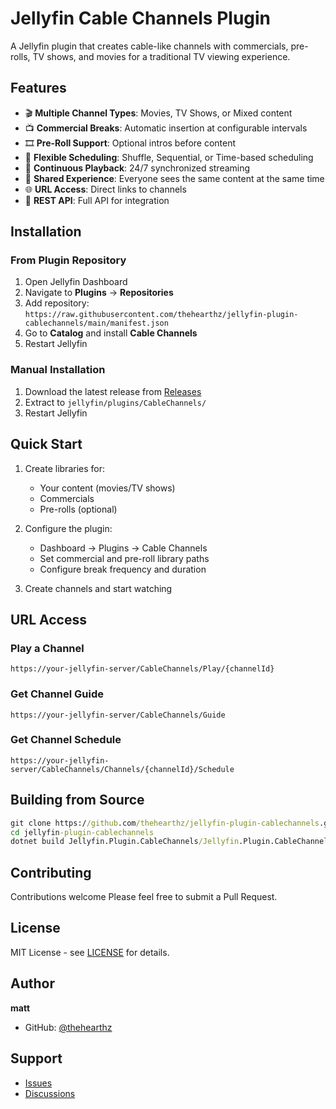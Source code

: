# Jellyfin Cable Channels Plugin

A Jellyfin plugin that creates cable-like channels with commercials, pre-rolls, TV shows, and movies for a traditional TV viewing experience.

## Features

- 🎬 **Multiple Channel Types**: Movies, TV Shows, or Mixed content
- 📺 **Commercial Breaks**: Automatic insertion at configurable intervals
- 🎞️ **Pre-Roll Support**: Optional intros before content
- 📅 **Flexible Scheduling**: Shuffle, Sequential, or Time-based scheduling
- 🔄 **Continuous Playback**: 24/7 synchronized streaming
- 👥 **Shared Experience**: Everyone sees the same content at the same time
- 🌐 **URL Access**: Direct links to channels
- 🔌 **REST API**: Full API for integration

## Installation

### From Plugin Repository

1. Open Jellyfin Dashboard
2. Navigate to **Plugins** → **Repositories**
3. Add repository: `https://raw.githubusercontent.com/thehearthz/jellyfin-plugin-cablechannels/main/manifest.json`
4. Go to **Catalog** and install **Cable Channels**
5. Restart Jellyfin

### Manual Installation

1. Download the latest release from [Releases](https://github.com/thehearthz/jellyfin-plugin-cablechannels/releases)
2. Extract to `jellyfin/plugins/CableChannels/`
3. Restart Jellyfin

## Quick Start

1. Create libraries for:
   - Your content (movies/TV shows)
   - Commercials
   - Pre-rolls (optional)

2. Configure the plugin:
   - Dashboard → Plugins → Cable Channels
   - Set commercial and pre-roll library paths
   - Configure break frequency and duration

3. Create channels and start watching

## URL Access

### Play a Channel
```
https://your-jellyfin-server/CableChannels/Play/{channelId}
```

### Get Channel Guide
```
https://your-jellyfin-server/CableChannels/Guide
```

### Get Channel Schedule
```
https://your-jellyfin-server/CableChannels/Channels/{channelId}/Schedule
```

## Building from Source

```cmd
git clone https://github.com/thehearthz/jellyfin-plugin-cablechannels.git
cd jellyfin-plugin-cablechannels
dotnet build Jellyfin.Plugin.CableChannels/Jellyfin.Plugin.CableChannels.csproj --configuration Release
```

## Contributing

Contributions welcome Please feel free to submit a Pull Request.

## License

MIT License - see [LICENSE](LICENSE) for details.

## Author

**matt**
- GitHub: [@thehearthz](https://github.com/thehearthz)

## Support

- [Issues](https://github.com/thehearthz/jellyfin-plugin-cablechannels/issues)
- [Discussions](https://github.com/thehearthz/jellyfin-plugin-cablechannels/discussions)
